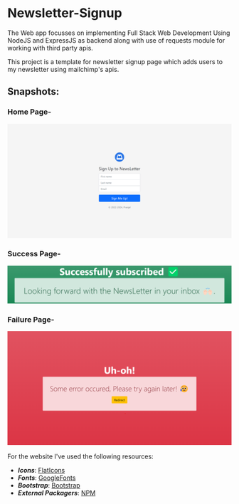 # Newsletter-Signup
The Web app focusses on implementing Full Stack Web Development Using NodeJS and ExpressJS as backend along with use of requests module for working with third party apis.

This project is a template for newsletter signup page which adds users to my newsletter using mailchimp's apis.

## Snapshots:
### Home Page-
<img alt="home-image" src="./imgs/home.PNG">

### Success Page-
<img alt="success-image" src="./imgs/success.PNG">

### Failure Page-
<img alt="failure-image" src="./imgs/failure.PNG">






For the website I've used the following resources:
* ***Icons***: [FlatIcons](https://www.flaticon.com/)
* ***Fonts***: [GoogleFonts](https://fonts.google.com/)
* ***Bootstrap***: [Bootstrap](https://getbootstrap.com/)
* ***External Packagers***: [NPM](https://www.npmjs.com/)

